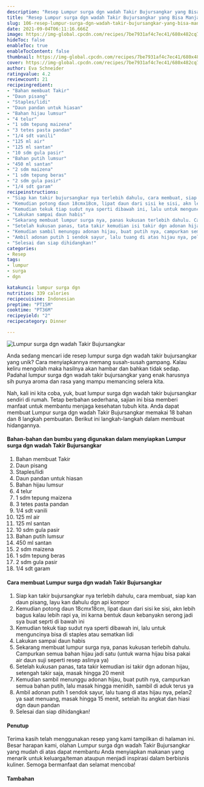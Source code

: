 ```yaml
---
description: "Resep Lumpur surga dgn wadah Takir Bujursangkar yang Bisa Manjain Lidah"
title: "Resep Lumpur surga dgn wadah Takir Bujursangkar yang Bisa Manjain Lidah"
slug: 106-resep-lumpur-surga-dgn-wadah-takir-bujursangkar-yang-bisa-manjain-lidah
date: 2021-09-04T06:11:16.666Z
image: https://img-global.cpcdn.com/recipes/7be7931af4c7ec41/680x482cq70/lumpur-surga-dgn-wadah-takir-bujursangkar-foto-resep-utama.jpg
hideToc: false
enableToc: true
enableTocContent: false
thumbnail: https://img-global.cpcdn.com/recipes/7be7931af4c7ec41/680x482cq70/lumpur-surga-dgn-wadah-takir-bujursangkar-foto-resep-utama.jpg
cover: https://img-global.cpcdn.com/recipes/7be7931af4c7ec41/680x482cq70/lumpur-surga-dgn-wadah-takir-bujursangkar-foto-resep-utama.jpg
author: Eva Schneider
ratingvalue: 4.2
reviewcount: 21
recipeingredient:
- "Bahan membuat Takir"
- "Daun pisang"
- "Staples/lidi"
- "Daun pandan untuk hiasan"
- "Bahan hijau lumsur"
- "4 telur"
- "1 sdm tepung maizena"
- "3 tetes pasta pandan"
- "1/4 sdt vanili"
- "125 ml air"
- "125 ml santan"
- "10 sdm gula pasir"
- "Bahan putih lumsur"
- "450 ml santan"
- "2 sdm maizena"
- "1 sdm tepung beras"
- "2 sdm gula pasir"
- "1/4 sdt garam"
recipeinstructions:
- "Siap kan takir bujursangkar nya terlebih dahulu, cara membuat, siap kan daun pisang, layu kan dahulu dgn api kompor"
- "Kemudian potong daun 18cmx18cm, lipat daun dari sisi ke sisi, akn lebih bagus kalau lebih rapi ya, ini karna bentuk daun kebanyakn serong jadi sya buat seprti di bawah ini"
- "Kemudian tekuk tiap sudut nya sperti dibawah ini, lalu untuk menguncinya bisa di staples atau sematkan lidi"
- "Lakukan sampai daun habis"
- "Sekarang membuat lumpur surga nya, panas kukusan terlebih dahulu. Campurkan semua bahan hijau jadi satu (untuk warna hijau bisa pakai air daun suji seperti resep aslinya ya)"
- "Setelah kukusan panas, tata takir kemudian isi takir dgn adonan hijau, setengah takir saja, masak hingga 20 menit"
- "Kemudian sambil menunggu adonan hijau, buat putih nya, campurkan semua bahan putih, lalu masak hingga menidih, sambil di aduk terus ya"
- "Ambil adonan putih 1 sendok sayur, lalu tuang di atas hijau nya, pelan2 ya saat menuang, masak hingga 15 menit, setelah itu angkat dan hiasi dgn daun pandan"
- "Selesai dan siap dihidangkan!"
categories:
- Resep
tags:
- lumpur
- surga
- dgn

katakunci: lumpur surga dgn 
nutrition: 339 calories
recipecuisine: Indonesian
preptime: "PT15M"
cooktime: "PT36M"
recipeyield: "2"
recipecategory: Dinner

---
```



![Lumpur surga dgn wadah Takir Bujursangkar](https://img-global.cpcdn.com/recipes/7be7931af4c7ec41/680x482cq70/lumpur-surga-dgn-wadah-takir-bujursangkar-foto-resep-utama.jpg)

Anda sedang mencari ide resep lumpur surga dgn wadah takir bujursangkar yang unik? Cara menyiapkannya memang susah-susah gampang. Kalau keliru mengolah maka hasilnya akan hambar dan bahkan tidak sedap. Padahal lumpur surga dgn wadah takir bujursangkar yang enak harusnya sih punya aroma dan rasa yang mampu memancing selera kita.




Nah, kali ini kita coba, yuk, buat lumpur surga dgn wadah takir bujursangkar sendiri di rumah. Tetap berbahan sederhana, sajian ini bisa memberi manfaat untuk membantu menjaga kesehatan tubuh kita. Anda dapat membuat Lumpur surga dgn wadah Takir Bujursangkar memakai 18 bahan dan 8 langkah pembuatan. Berikut ini langkah-langkah dalam membuat hidangannya.

<!--inarticleads1-->

#### Bahan-bahan dan bumbu yang digunakan dalam menyiapkan Lumpur surga dgn wadah Takir Bujursangkar

1. Bahan membuat Takir
1. Daun pisang
1. Staples/lidi
1. Daun pandan untuk hiasan
1. Bahan hijau lumsur
1. 4 telur
1. 1 sdm tepung maizena
1. 3 tetes pasta pandan
1. 1/4 sdt vanili
1. 125 ml air
1. 125 ml santan
1. 10 sdm gula pasir
1. Bahan putih lumsur
1. 450 ml santan
1. 2 sdm maizena
1. 1 sdm tepung beras
1. 2 sdm gula pasir
1. 1/4 sdt garam

<!--inarticleads2-->

#### Cara membuat Lumpur surga dgn wadah Takir Bujursangkar

1. Siap kan takir bujursangkar nya terlebih dahulu, cara membuat, siap kan daun pisang, layu kan dahulu dgn api kompor
1. Kemudian potong daun 18cmx18cm, lipat daun dari sisi ke sisi, akn lebih bagus kalau lebih rapi ya, ini karna bentuk daun kebanyakn serong jadi sya buat seprti di bawah ini
1. Kemudian tekuk tiap sudut nya sperti dibawah ini, lalu untuk menguncinya bisa di staples atau sematkan lidi
1. Lakukan sampai daun habis
1. Sekarang membuat lumpur surga nya, panas kukusan terlebih dahulu. Campurkan semua bahan hijau jadi satu (untuk warna hijau bisa pakai air daun suji seperti resep aslinya ya)
1. Setelah kukusan panas, tata takir kemudian isi takir dgn adonan hijau, setengah takir saja, masak hingga 20 menit
1. Kemudian sambil menunggu adonan hijau, buat putih nya, campurkan semua bahan putih, lalu masak hingga menidih, sambil di aduk terus ya
1. Ambil adonan putih 1 sendok sayur, lalu tuang di atas hijau nya, pelan2 ya saat menuang, masak hingga 15 menit, setelah itu angkat dan hiasi dgn daun pandan
1. Selesai dan siap dihidangkan!

#### Penutup

Terima kasih telah menggunakan resep yang kami tampilkan di halaman ini. Besar harapan kami, olahan Lumpur surga dgn wadah Takir Bujursangkar yang mudah di atas dapat membantu Anda menyiapkan makanan yang menarik untuk keluarga/teman ataupun menjadi inspirasi dalam berbisnis kuliner. Semoga bermanfaat dan selamat mencoba!

#### Tambahan



